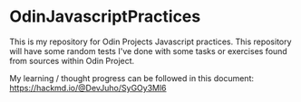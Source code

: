 # OdinJavascriptPractices

This is my repository for Odin Projects Javascript practices. This repository will have some random tests I've done with some tasks or exercises found from sources within Odin Project.

My learning / thought progress can be followed in this document: https://hackmd.io/@DevJuho/SyGOy3Ml6
